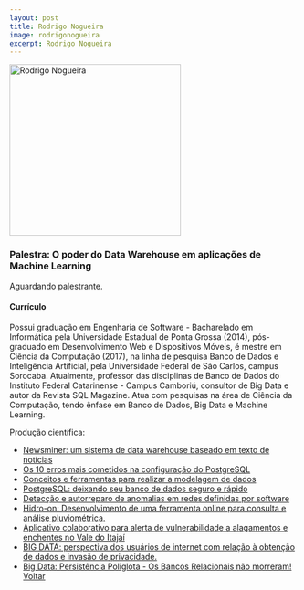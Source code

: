 ```yaml
---
layout: post
title: Rodrigo Nogueira
image: rodrigonogueira
excerpt: Rodrigo Nogueira
---
```

<p><img src="{{ site.baseurl }}/convidados/{{ page.image }}.jpg" alt="Rodrigo Nogueira" height="300" width="300"/></p>

### Palestra: O poder do Data Warehouse em aplicações de Machine Learning

Aguardando palestrante.

#### Currículo

Possui graduação em Engenharia de Software - Bacharelado em Informática pela Universidade Estadual de Ponta Grossa (2014), pós-graduado em Desenvolvimento Web e Dispositivos Móveis, é mestre em Ciência da Computação (2017), na linha de pesquisa Banco de Dados e Inteligência Artificial, pela Universidade Federal de São Carlos, campus Sorocaba. Atualmente, professor das disciplinas de Banco de Dados do Instituto Federal Catarinense - Campus Camboriú, consultor de Big Data e autor da Revista SQL Magazine. Atua com pesquisas na área de Ciência da Computação, tendo ênfase em Banco de Dados, Big Data e Machine Learning. 

Produção científica:

* <a href="https://repositorio.ufscar.br/handle/ufscar/9138">Newsminer: um sistema de data warehouse baseado em texto de notícias</a>
* <a href="https://www.devmedia.com.br/os-10-erros-mais-cometidos-na-configuracao-do-postgresql/35706">Os 10 erros mais cometidos na configuração do PostgreSQL</a>
* <a href="https://www.devmedia.com.br/conceitos-e-ferramentas-para-realizar-a-modelagem-de-dados/34008">  Conceitos e ferramentas para realizar a modelagem de dados</a>
* <a href="https://www.devmedia.com.br/postgresql-deixando-seu-banco-de-dados-seguro-e-rapido/39175"> PostgreSQL: deixando seu banco de dados seguro e rápido  </a>
* <a href="https://sbseg2017.redes.unb.br/wp-content/uploads/2017/04/20171109_ANAIS_SBSEG_2017_FINAL_E-BOOK.pdf">  Detecção e autorreparo de anomalias em redes definidas por software </a>
* <a href="http://eventos.uepg.br/sbiagro/2015/anais/SBIAgro2015/pdf_resumos/3/3_rodrigo_ramos_nogueira_198.pdf"> Hidro-on: Desenvolvimento de uma ferramenta online para consulta e análise pluviométrica.
  </a>
* <a href="http://portaldeconteudo.sbc.org.br/index.php/wcama/article/view/2933">  Aplicativo colaborativo para alerta de vulnerabilidade a alagamentos e enchentes no Vale do Itajaí </a>
* <a href="https://www.iessa.edu.br/revista/index.php/jornada">  BIG DATA: perspectiva dos usuários de internet com relação à obtenção de dados e invasão de privacidade.   </a>
* <a href="http://fisl18.softwarelivre.org">   Big Data: Persistência Poliglota - Os Bancos Relacionais não morreram! </a>
<a href="{{ site.baseurl }}/index.html">Voltar</a>
